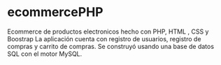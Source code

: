 # ecommercePHP
Ecommerce de productos electronicos hecho con PHP, HTML , CSS y Boostrap
La aplicación cuenta con registro de usuarios, registro de compras y carrito de compras. Se construyó usando una base de datos SQL con el motor MySQL.
